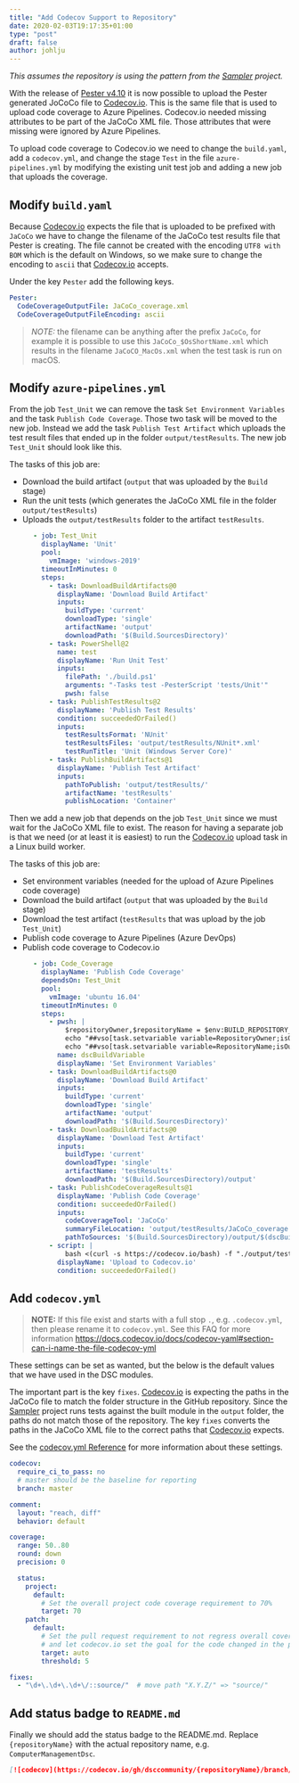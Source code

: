 ```yaml
---
title: "Add Codecov Support to Repository"
date: 2020-02-03T19:17:35+01:00
type: "post"
draft: false
author: johlju
---
```


_This assumes the repository is using the pattern from the [Sampler](https://github.com/gaelcolas/Sampler)_
_project._

With the release of [Pester v4.10](https://www.powershellgallery.com/packages/Pester/4.10.0)
it is now possible to upload the Pester generated JoCoCo file to [Codecov.io](https://codecov.io).
This is the same file that is used to upload code coverage to Azure Pipelines.
Codecov.io needed missing attributes to be part of the JaCoCo XML file.
Those attributes that were missing were ignored by Azure Pipelines.

To upload code coverage to Codecov.io we need to change the `build.yaml`,
add a `codecov.yml`, and change the stage `Test` in the file `azure-pipelines.yml`
by modifying the existing unit test job and adding a new job that uploads
the coverage.

## Modify `build.yaml`

Because [Codecov.io](https://codecov.io) expects the file that is uploaded
to be prefixed with `JaCoCo` we have to change the filename of the JaCoCo
test results file that Pester is creating. The file cannot be created
with the encoding `UTF8 with BOM` which is the default on Windows, so
we make sure to change the encoding to `ascii` that [Codecov.io](https://codecov.io)
accepts.

Under the key `Pester` add the following keys.

```yaml
Pester:
  CodeCoverageOutputFile: JaCoCo_coverage.xml
  CodeCoverageOutputFileEncoding: ascii
```

>*NOTE:* the filename can be anything after the prefix `JaCoCo`, for example
>it is possible to use this `JaCoCo_$OsShortName.xml` which results in
>the filename `JaCoCO_MacOs.xml` when the test task is run on macOS.

## Modify `azure-pipelines.yml`

From the job `Test_Unit` we can remove the task `Set Environment Variables`
and the task `Publish Code Coverage`. Those two task will be moved to the
new job. Instead we add the task `Publish Test Artifact` which uploads
the test result files that ended up in the folder `output/testResults`.
The new job `Test_Unit` should look like this.

The tasks of this job are:

- Download the build artifact (`output` that was uploaded by the `Build`
  stage)
- Run the unit tests (which generates the JaCoCo XML file in the folder
  `output/testResults`)
- Uploads the `output/testResults` folder to the artifact `testResults`.

```yaml
      - job: Test_Unit
        displayName: 'Unit'
        pool:
          vmImage: 'windows-2019'
        timeoutInMinutes: 0
        steps:
          - task: DownloadBuildArtifacts@0
            displayName: 'Download Build Artifact'
            inputs:
              buildType: 'current'
              downloadType: 'single'
              artifactName: 'output'
              downloadPath: '$(Build.SourcesDirectory)'
          - task: PowerShell@2
            name: test
            displayName: 'Run Unit Test'
            inputs:
              filePath: './build.ps1'
              arguments: "-Tasks test -PesterScript 'tests/Unit'"
              pwsh: false
          - task: PublishTestResults@2
            displayName: 'Publish Test Results'
            condition: succeededOrFailed()
            inputs:
              testResultsFormat: 'NUnit'
              testResultsFiles: 'output/testResults/NUnit*.xml'
              testRunTitle: 'Unit (Windows Server Core)'
          - task: PublishBuildArtifacts@1
            displayName: 'Publish Test Artifact'
            inputs:
              pathToPublish: 'output/testResults/'
              artifactName: 'testResults'
              publishLocation: 'Container'
```

Then we add a new job that depends on the job `Test_Unit` since we must
wait for the JaCoCo XML file to exist. The reason for having a separate job
is that we need (or at least it is easiest) to run the [Codecov.io](https://codecov.io)
upload task in a Linux build worker.

The tasks of this job are:

- Set environment variables (needed for the upload of Azure Pipelines code
  coverage)
- Download the build artifact (`output` that was uploaded by the `Build`
  stage)
- Download the test artifact (`testResults` that was upload by the job
  `Test_Unit`)
- Publish code coverage to Azure Pipelines (Azure DevOps)
- Publish code coverage to Codecov.io

```yaml
      - job: Code_Coverage
        displayName: 'Publish Code Coverage'
        dependsOn: Test_Unit
        pool:
          vmImage: 'ubuntu 16.04'
        timeoutInMinutes: 0
        steps:
          - pwsh: |
              $repositoryOwner,$repositoryName = $env:BUILD_REPOSITORY_NAME -split '/'
              echo "##vso[task.setvariable variable=RepositoryOwner;isOutput=true]$repositoryOwner"
              echo "##vso[task.setvariable variable=RepositoryName;isOutput=true]$repositoryName"
            name: dscBuildVariable
            displayName: 'Set Environment Variables'
          - task: DownloadBuildArtifacts@0
            displayName: 'Download Build Artifact'
            inputs:
              buildType: 'current'
              downloadType: 'single'
              artifactName: 'output'
              downloadPath: '$(Build.SourcesDirectory)'
          - task: DownloadBuildArtifacts@0
            displayName: 'Download Test Artifact'
            inputs:
              buildType: 'current'
              downloadType: 'single'
              artifactName: 'testResults'
              downloadPath: '$(Build.SourcesDirectory)/output'
          - task: PublishCodeCoverageResults@1
            displayName: 'Publish Code Coverage'
            condition: succeededOrFailed()
            inputs:
              codeCoverageTool: 'JaCoCo'
              summaryFileLocation: 'output/testResults/JaCoCo_coverage.xml'
              pathToSources: '$(Build.SourcesDirectory)/output/$(dscBuildVariable.RepositoryName)'
          - script: |
              bash <(curl -s https://codecov.io/bash) -f "./output/testResults/JaCoCo_coverage.xml"
            displayName: 'Upload to Codecov.io'
            condition: succeededOrFailed()
```

## Add `codecov.yml`

>**NOTE:** If this file exist and starts with a full stop `.`, e.g. `.codecov.yml`,
>then please rename it to `codecov.yml`. See this FAQ for more information
>https://docs.codecov.io/docs/codecov-yaml#section-can-i-name-the-file-codecov-yml

These settings can be set as wanted, but the below is the default values
that we have used in the DSC modules.

The important part is the key `fixes`. [Codecov.io](https://codecov.io)
is expecting the paths in the JaCoCo file to match the folder structure in
the GitHub repository. Since the [Sampler](https://github.com/gaelcolas/Sampler)
project runs tests against the built module in the `output` folder, the paths
do not match those of the repository. The key `fixes` converts the paths in
the JaCoCo XML file to the correct paths that [Codecov.io](https://codecov.io)
expects.

See the [codecov.yml Reference](https://docs.codecov.io/docs/codecovyml-reference)
for more information about these settings.

```yaml
codecov:
  require_ci_to_pass: no
  # master should be the baseline for reporting
  branch: master

comment:
  layout: "reach, diff"
  behavior: default

coverage:
  range: 50..80
  round: down
  precision: 0

  status:
    project:
      default:
        # Set the overall project code coverage requirement to 70%
        target: 70
    patch:
      default:
        # Set the pull request requirement to not regress overall coverage by more than 5%
        # and let codecov.io set the goal for the code changed in the patch.
        target: auto
        threshold: 5

fixes:
  - "\d+\.\d+\.\d+\/::source/"  # move path "X.Y.Z/" => "source/"
```

## Add status badge to `README.md`

Finally we should add the status badge to the README.md. Replace
`{repositoryName}` with the actual repository name, e.g. `ComputerManagementDsc`.

```markdown
[![codecov](https://codecov.io/gh/dsccommunity/{repositoryName}/branch/master/graph/badge.svg)](https://codecov.io/gh/dsccommunity/{repositoryName})
```
